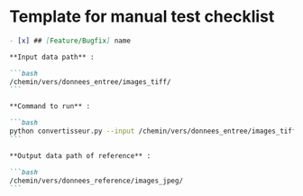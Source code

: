 # Template for manual test checklist

````markdown
- [x] ## [Feature/Bugfix] name

**Input data path** :

```bash
/chemin/vers/donnees_entree/images_tiff/
```

**Command to run** :

```bash
python convertisseur.py --input /chemin/vers/donnees_entree/images_tiff/ --output /chemin/vers/resultats_conversion/
```

**Output data path of reference** :

```bash
/chemin/vers/donnees_reference/images_jpeg/
```
````
